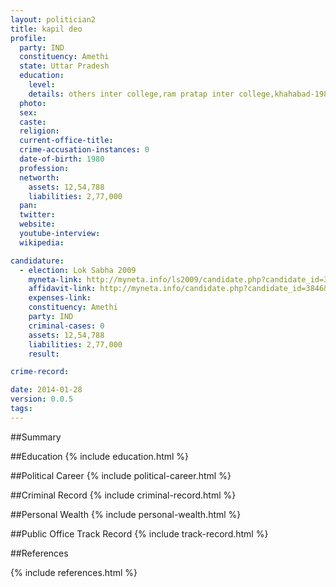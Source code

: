 ```yaml
---
layout: politician2
title: kapil deo
profile: 
  party: IND
  constituency: Amethi
  state: Uttar Pradesh
  education: 
    level: 
    details: others inter college,ram pratap inter college,khahabad-1988
  photo: 
  sex: 
  caste: 
  religion: 
  current-office-title: 
  crime-accusation-instances: 0
  date-of-birth: 1980
  profession: 
  networth: 
    assets: 12,54,788
    liabilities: 2,77,000
  pan: 
  twitter: 
  website: 
  youtube-interview: 
  wikipedia: 

candidature: 
  - election: Lok Sabha 2009
    myneta-link: http://myneta.info/ls2009/candidate.php?candidate_id=3846
    affidavit-link: http://myneta.info/candidate.php?candidate_id=3846&scan=original
    expenses-link: 
    constituency: Amethi 
    party: IND
    criminal-cases: 0
    assets: 12,54,788
    liabilities: 2,77,000
    result:  

crime-record: 

date: 2014-01-28
version: 0.0.5
tags: 
---
```

##Summary


##Education
{% include education.html %}


##Political Career
{% include political-career.html %}


##Criminal Record
{% include criminal-record.html %}


##Personal Wealth
{% include personal-wealth.html %}


##Public Office Track Record
{% include track-record.html %}


##References


{% include references.html %}